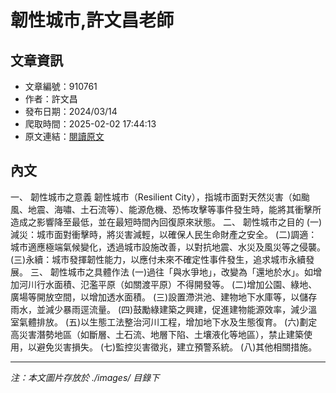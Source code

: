 # 韌性城市,許文昌老師

## 文章資訊
- 文章編號：910761
- 作者：許文昌
- 發布日期：2024/03/14
- 爬取時間：2025-02-02 17:44:13
- 原文連結：[閱讀原文](https://real-estate.get.com.tw/Columns/detail.aspx?no=910761)

## 內文
一、	韌性城市之意義
韌性城市（Resilient City），指城市面對天然災害（如颱風、地震、海嘯、土石流等）、能源危機、恐怖攻擊等事件發生時，能將其衝擊所造成之影響降至最低，並在最短時間內回復原來狀態。
二、	韌性城市之目的
(一)減災：城市面對衝擊時，將災害減輕，以確保人民生命財產之安全。
(二)調適：城市適應極端氣候變化，透過城市設施改善，以對抗地震、水災及風災等之侵襲。
(三)永續：城市發揮韌性能力，以應付未來不確定性事件發生，追求城市永續發展。
三、	韌性城市之具體作法
(一)過往「與水爭地」，改變為「還地於水」。如增加河川行水面積、氾濫平原（如關渡平原）不得開發等。
(二)增加公園、綠地、廣場等開放空間，以增加透水面積。
(三)設置滯洪池、建物地下水庫等，以儲存雨水，並減少暴雨逕流量。
(四)鼓勵綠建築之興建，促進建物能源效率，減少溫室氣體排放。
(五)以生態工法整治河川工程，增加地下水及生態復育。
(六)劃定高災害潛勢地區（如斷層、土石流、地層下陷、土壤液化等地區），禁止建築使用，以避免災害損失。
(七)監控災害徵兆，建立預警系統。
(八)其他相關措施。

---
*注：本文圖片存放於 ./images/ 目錄下*
